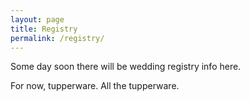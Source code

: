 ```yaml
---
layout: page
title: Registry
permalink: /registry/
---
```


Some day soon there will be wedding registry info here. 

For now, tupperware. All the tupperware.